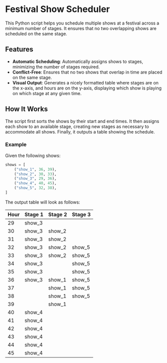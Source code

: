 # Festival Show Scheduler

This Python script helps you schedule multiple shows at a festival across a minimum number of stages. It ensures that no two overlapping shows are scheduled on the same stage.

## Features

- **Automatic Scheduling**: Automatically assigns shows to stages, minimizing the number of stages required.
- **Conflict-Free**: Ensures that no two shows that overlap in time are placed on the same stage.
- **Visual Output**: Generates a nicely formatted table where stages are on the x-axis, and hours are on the y-axis, displaying which show is playing on which stage at any given time.

## How It Works

The script first sorts the shows by their start and end times. It then assigns each show to an available stage, creating new stages as necessary to accommodate all shows. Finally, it outputs a table showing the schedule.

### Example

Given the following shows:

```python
shows = [
    ("show_1", 36, 39),
    ("show_2", 30, 33),
    ("show_3", 29, 36),
    ("show_4", 40, 45),
    ("show_5", 32, 38),
] 
```

The output table will look as follows:

| Hour | Stage 1 | Stage 2 | Stage 3 |
|------|---------|---------|---------|
| 29   | show_3  |         |         |
| 30   | show_3  | show_2  |         |
| 31   | show_3  | show_2  |         |
| 32   | show_3  | show_2  | show_5  |
| 33   | show_3  | show_2  | show_5  |
| 34   | show_3  |         | show_5  |
| 35   | show_3  |         | show_5  |
| 36   | show_3  | show_1  | show_5  |
| 37   |         | show_1  | show_5  |
| 38   |         | show_1  | show_5  |
| 39   |         | show_1  |         |
| 40   | show_4  |         |         |
| 41   | show_4  |         |         |
| 42   | show_4  |         |         |
| 43   | show_4  |         |         |
| 44   | show_4  |         |         |
| 45   | show_4  |         |         |
